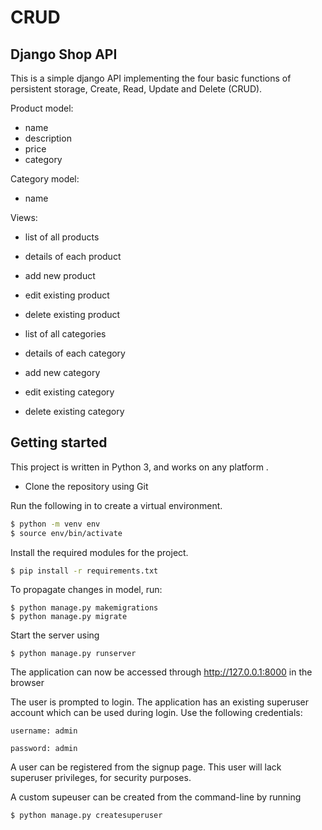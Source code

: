 # CRUD
## Django Shop API
This is a simple django API implementing the four basic functions of persistent storage, Create, Read, Update and Delete (CRUD).

Product model:
* name
* description
* price
* category

Category model:
* name

Views:
* list of all products
* details of each product
* add new product
* edit existing product
* delete existing product

* list of all categories
* details of each category
* add new category
* edit existing category
* delete existing category



## Getting started

This project is written in Python 3, and works on any platform .


- Clone the repository using Git

Run the following in to create a virtual environment.

```bash
$ python -m venv env
$ source env/bin/activate
```
Install the required modules for the project.

```bash
$ pip install -r requirements.txt
```
To propagate changes in model, run:
```
$ python manage.py makemigrations
$ python manage.py migrate
```

Start the server using
```
$ python manage.py runserver
```






The application can now be accessed through http://127.0.0.1:8000 in the browser


The user is prompted to login.
The application has an existing superuser account which can be used during login.
Use the following credentials:

    username: admin

    password: admin

A user can be registered from the signup page. This user will lack superuser privileges, for security purposes.

A custom supeuser can be created from the command-line by running
```bash
$ python manage.py createsuperuser
```
